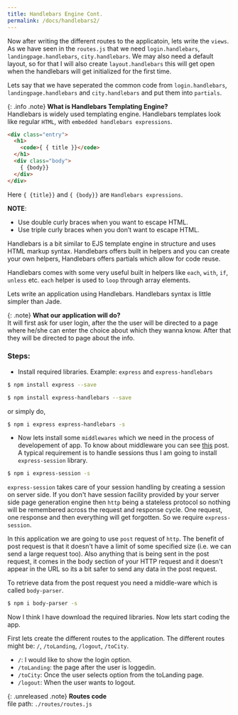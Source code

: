 ```yaml
---
title: Handlebars Engine Cont.
permalink: /docs/handlebars2/
---
```


Now after writing the different routes to the applicatoin, lets write the `views`. As we have seen in the `routes.js` that we need `login.handlebars`, `landingpage.handlebars`, `city.handlebars`. We may also need a default layout, so for that I will also create `layout.handlebars` this will get open when the handlebars will get initialized for the first time.

Lets say that we have seperated the common code from `login.handlebars`, `landingpage.handlebars` and `city.handlebars` and put them into `partials`.

{: .info .note}
**What is Handlebars Templating Engine?**<br>Handlebars is widely used templating engine. Handlebars templates look like regular `HTML`, with `embedded handlebars expressions`.


```html
<div class="entry">
  <h1>
    <code>{ { title }}</code>
  </h1>
  <div class="body">
    { {body}}
  </div>
</div>
```

Here `{ {title}}` and `{ {body}}` are `Handlebars expressions`.

**NOTE**:
- Use double curly braces when you want to escape HTML.
- Use triple curly braces when you don’t want to escape HTML.

Handlebars is a bit similar to EJS template engine in structure and uses HTML markup syntax. Handlebars offers built in helpers and you can create your own helpers, Handlebars offers partials which allow for code reuse.

Handlebars comes with some very useful built in helpers like `each`, `with`, `if`, `unless` etc. `each` helper is used to `loop` through array elements.

Lets write an application using Handlebars. Handlebars syntax is little simpler than Jade.


{: .note}
**What our application will do?**<br>It will first ask for user login, after the the user will be directed to a page where he/she can enter the choice about which they wanna know. After that they will be directed to page about the info.


### Steps:

- Install required libraries. Example: `express` and `express-handlebars`


```sh
$ npm install express --save
```
```sh
$ npm install express-handlebars --save
```

or simply do,
```sh
$ npm i express express-handlebars -s
```

- Now lets install some `middlewares` which we need in the process of developement of app. To know about middleware you can see [this](http://localhost:4000/docs/middlewares/) post. A typical requirement is to handle sessions thus I am going to install `express-session` library. 

```sh
$ npm i express-session -s
```

`express-session` takes care of your session handling by creating a session on server side. If you don't have session facility provided by your server side page generation engine then `http` being a stateless protocol so nothing will be remembered across the request and response cycle. One request, one response and then everything will get forgotten. So we require `express-session`.


In this application we are going to use `post` request of `http`. The benefit of post request is that it doesn't have a limit of some specified size (i.e. we can send a large request too). Also anything that is being sent in the post request, it comes in the body section of your HTTP request and it doesn't appear in the URL so its a bit safer to send any data in the post request.

To retrieve data from the post request you need a middle-ware which is called `body-parser`.

```sh
$ npm i body-parser -s
```

Now I think I have download the required libraries. Now lets start coding the app.

First lets create the different routes to the application. The different routes might be: `/`, `/toLanding`, `/logout`, `/toCity`.

- `/`: I would like to show the login option.
- `/toLanding`: the page after the user is loggedin.
- `/toCity`: Once the user selects option from the toLanding page.
- `/logout`: When the user wants to logout.


{: .unreleased .note}
**Routes code**<br>file path: `./routes/routes.js`



